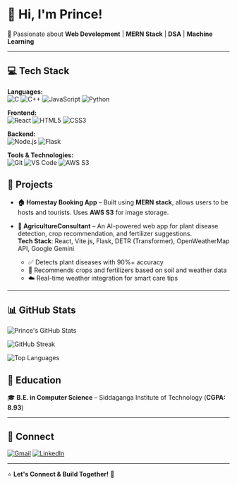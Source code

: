 
# 👋 Hi, I'm Prince!  

🚀 Passionate about **Web Development** | **MERN Stack** | **DSA** | **Machine Learning**  

---

## 💻 Tech Stack  

**Languages:**  
![C](https://img.shields.io/badge/C-00599C?style=for-the-badge&logo=c&logoColor=white) ![C++](https://img.shields.io/badge/C++-00599C?style=for-the-badge&logo=c%2B%2B&logoColor=white) ![JavaScript](https://img.shields.io/badge/JavaScript-F7DF1E?style=for-the-badge&logo=javascript&logoColor=black) ![Python](https://img.shields.io/badge/Python-3776AB?style=for-the-badge&logo=python&logoColor=white)  

**Frontend:**  
![React](https://img.shields.io/badge/React-61DAFB?style=for-the-badge&logo=react&logoColor=black) ![HTML5](https://img.shields.io/badge/HTML5-E34F26?style=for-the-badge&logo=html5&logoColor=white) ![CSS3](https://img.shields.io/badge/CSS3-1572B6?style=for-the-badge&logo=css3&logoColor=white)  

**Backend:**  
![Node.js](https://img.shields.io/badge/Node.js-339933?style=for-the-badge&logo=nodedotjs&logoColor=white) ![Flask](https://img.shields.io/badge/Flask-000000?style=for-the-badge&logo=flask&logoColor=white)  

**Tools & Technologies:**  
![Git](https://img.shields.io/badge/Git-F05032?style=for-the-badge&logo=git&logoColor=white) ![VS Code](https://img.shields.io/badge/VS%20Code-007ACC?style=for-the-badge&logo=visual-studio-code&logoColor=white) ![AWS S3](https://img.shields.io/badge/AWS%20S3-232F3E?style=for-the-badge&logo=amazon-aws&logoColor=white)  


## 📌 Projects

- **🏠 Homestay Booking App** – Built using **MERN stack**, allows users to be hosts and tourists. Uses **AWS S3** for image storage.

- **🌱 AgricultureConsultant** – An AI-powered web app for plant disease detection, crop recommendation, and fertilizer suggestions.  
  **Tech Stack**: React, Vite.js, Flask, DETR (Transformer), OpenWeatherMap API, Google Gemini  
  - ✅ Detects plant diseases with 90%+ accuracy  
  - 🌾 Recommends crops and fertilizers based on soil and weather data  
  - ☁️ Real-time weather integration for smart care tips


---
## 📊 GitHub Stats  

![Prince's GitHub Stats](https://github-readme-stats.vercel.app/api?username=PrinceRaj354&show_icons=true&theme=tokyonight)  

![GitHub Streak](https://streak-stats.demolab.com?user=PrinceRaj354&theme=tokyonight&border_radius=5)  

![Top Languages](https://github-readme-stats.vercel.app/api/top-langs/?username=PrinceRaj354&layout=compact&theme=tokyonight&langs_count=8)  

## 📖 Education  

🎓 **B.E. in Computer Science** – Siddaganga Institute of Technology (**CGPA: 8.93**)  

---

## 🔗 Connect  

[![Gmail](https://img.shields.io/badge/Gmail-D14836?style=for-the-badge&logo=gmail&logoColor=white)](https://mail.google.com/mail/?view=cm&to=prince.1si22cs136@gmail.com)
[![LinkedIn](https://img.shields.io/badge/LinkedIn-0A66C2?style=for-the-badge&logo=linkedin&logoColor=white)](https://www.linkedin.com/in/prince-raj-04b867258/)  

---

⭐ **Let's Connect & Build Together!** 🚀  
